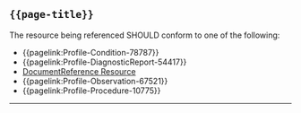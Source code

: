 ## <code>{{page-title}}</code>
	
The resource being referenced SHOULD conform to one of the following:

- {{pagelink:Profile-Condition-78787}}
- {{pagelink:Profile-DiagnosticReport-54417}}
- [DocumentReference Resource](https://hl7.org/fhir/R4/DocumentReference.html)
- {{pagelink:Profile-Observation-67521}}
- {{pagelink:Profile-Procedure-10775}}

---

